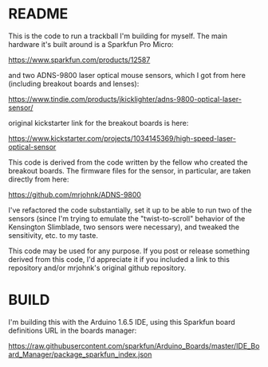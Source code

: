 # README #

This is the code to run a trackball I'm building for myself.  The main hardware it's built around is a Sparkfun Pro Micro:

https://www.sparkfun.com/products/12587

and two ADNS-9800 laser optical mouse sensors, which I got from here (including breakout boards and lenses):

https://www.tindie.com/products/jkicklighter/adns-9800-optical-laser-sensor/

original kickstarter link for the breakout boards is here:

https://www.kickstarter.com/projects/1034145369/high-speed-laser-optical-sensor

This code is derived from the code written by the fellow who created the breakout boards.  The firmware files for the sensor, in particular, are taken directly from here:

https://github.com/mrjohnk/ADNS-9800

I've refactored the code substantially, set it up to be able to run two of the sensors (since I'm trying to emulate the "twist-to-scroll" behavior of the Kensington Slimblade, two sensors were necessary), and tweaked the sensitivity, etc. to my taste.

This code may be used for any purpose.  If you post or release something derived from this code, I'd appreciate it if you included a link to this repository and/or mrjohnk's original github repository.

# BUILD #

I'm building this with the Arduino 1.6.5 IDE, using this Sparkfun board definitions URL in the boards manager:

https://raw.githubusercontent.com/sparkfun/Arduino_Boards/master/IDE_Board_Manager/package_sparkfun_index.json
